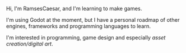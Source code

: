 Hi, I'm RamsesCaesar, and I'm learning to make games. 

I'm using Godot at the moment, but I have a personal roadmap of other engines, frameworks and programming languages to learn. 

I'm interested in programming, game design and especially *asset creation/digital art*.

<!---
RamsesCaesar/RamsesCaesar is a ✨ special ✨ repository because its `README.md` (this file) appears on your GitHub profile.
You can click the Preview link to take a look at your changes.
--->
